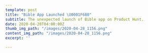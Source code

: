 ```yaml
---
template: post
title: "Bible App Launched \U0001F680"
subtitle: The unexpected launch of Bible app on Product Hunt.
date: 2020-04-28T04:00:00Z
thumb_img_path: "/images/2020-04-28_1156.png"
content_img_path: "/images/2020-04-28_1156.png"
excerpt: ''

---
```

## 